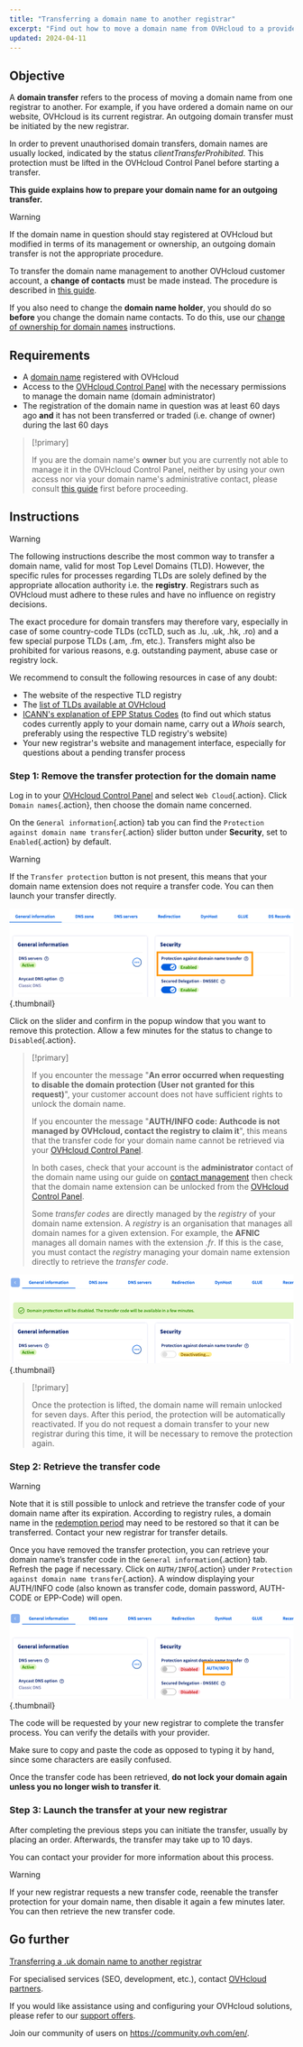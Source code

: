 ```yaml
---
title: "Transferring a domain name to another registrar"
excerpt: "Find out how to move a domain name from OVHcloud to a provider of your choice"
updated: 2024-04-11
---
```


## Objective

A **domain transfer** refers to the process of moving a domain name from one registrar to another. For example, if you have ordered a domain name on our website, OVHcloud is its current registrar. An outgoing domain transfer must be initiated by the new registrar.

In order to prevent unauthorised domain transfers, domain names are usually locked, indicated by the status *clientTransferProhibited*. This protection must be lifted in the OVHcloud Control Panel before starting a transfer.

**This guide explains how to prepare your domain name for an outgoing transfer.**

> [!warning]
>
> If the domain name in question should stay registered at OVHcloud but modified in terms of its management or ownership, an outgoing domain transfer is not the appropriate procedure.
>
> To transfer the domain name management to another OVHcloud customer account, a **change of contacts** must be made instead. The procedure is described in [this guide](/pages/account_and_service_management/account_information/managing_contacts).
>
> If you also need to change the **domain name holder**, you should do so **before** you change the domain name contacts. To do this, use our [change of ownership for domain names](/pages/web_cloud/domains/trade_domain) instructions.
>

## Requirements

- A [domain name](/links/web/domains) registered with OVHcloud
- Access to the [OVHcloud Control Panel](/links/manager) with the necessary permissions to manage the domain name (domain administrator)
- The registration of the domain name in question was at least 60 days ago **and** it has not been transferred or traded (i.e. change of owner) during the last 60 days

> [!primary]
>
> If you are the domain name's **owner** but you are currently not able to manage it in the OVHcloud Control Panel, neither by using your own access nor via your domain name's administrative contact, please consult [this guide](/pages/account_and_service_management/account_information/managing_contacts#special-case-of-a-domain-owner) first before proceeding.
>

## Instructions

> [!warning]
>
> The following instructions describe the most common way to transfer a domain name, valid for most Top Level Domains (TLD). However, the specific rules for processes regarding TLDs are solely defined by the appropriate allocation authority i.e. the **registry**. Registrars such as OVHcloud must adhere to these rules and have no influence on registry decisions.
>
> The exact procedure for domain transfers may therefore vary, especially in case of some country-code TLDs (ccTLD, such as .lu, .uk, .hk, .ro) and a few special purpose TLDs (.am, .fm, etc.). Transfers might also be prohibited for various reasons, e.g. outstanding payment, abuse case or registry lock. 
>
> We recommend to consult the following resources in case of any doubt:
>
> - The website of the respective TLD registry
> - The [list of TLDs available at OVHcloud](https://www.ovhcloud.com/en-gb/domains/tld/)
> - [ICANN's explanation of EPP Status Codes](https://www.icann.org/resources/pages/epp-status-codes-2014-06-16-en) (to find out which status codes currently apply to your domain name, carry out a *Whois* search, preferably using the respective TLD registry's website)
> - Your new registrar's website and management interface, especially for questions about a pending transfer process
>

### Step 1: Remove the transfer protection for the domain name

Log in to your [OVHcloud Control Panel](/links/manager) and select `Web Cloud`{.action}. Click `Domain names`{.action}, then choose the domain name concerned.

On the `General information`{.action} tab you can find the `Protection against domain name transfer`{.action} slider button under **Security**, set to `Enabled`{.action} by default.

> [!warning]
>
> If the `Transfer protection` button is not present, this means that your domain name extension does not require a transfer code. You can then launch your transfer directly.

![outgoingtransfer](images/protection-against-domain-name-transfert-enabled.png){.thumbnail}

Click on the slider and confirm in the popup window that you want to remove this protection. Allow a few minutes for the status to change to `Disabled`{.action}.

> [!primary]
> 
> If you encounter the message "**An error occurred when requesting to disable the domain protection (User not granted for this request)**", your customer account does not have sufficient rights to unlock the domain name. 
>
> If you encounter the message "**AUTH/INFO code: Authcode is not managed by OVHcloud, contact the registry to claim it**", this means that the transfer code for your domain name cannot be retrieved via your [OVHcloud Control Panel](/links/manager).
> 
> In both cases, check that your account is the **administrator** contact of the domain name using our guide on [contact management](/pages/account_and_service_management/account_information/managing_contacts) then check that the domain name extension can be unlocked from the [OVHcloud Control Panel](/links/manager).
> 
> Some *transfer codes* are directly managed by the *registry* of your domain name extension. A *registry* is an organisation that manages all domain names for a given extension. For example, the **AFNIC** manages all domain names with the extension *.fr*. If this is the case, you must contact the *registry* managing your domain name extension directly to retrieve the *transfer code*.
>

![outgoingtransfer](images/protection-against-domain-name-transfert-deactivating.png){.thumbnail}

> [!primary]
>
> Once the protection is lifted, the domain name will remain unlocked for seven days. After this period, the protection will be automatically reactivated. If you do not request a domain transfer to your new registrar during this time, it will be necessary to remove the protection again.
>

### Step 2: Retrieve the transfer code

> [!warning]
>
> Note that it is still possible to unlock and retrieve the transfer code of your domain name after its expiration. According to registry rules, a domain name in the [redemption period](https://www.icann.org/resources/pages/epp-status-codes-2014-06-16-en) may need to be restored so that it can be transferred. Contact your new registrar for transfer details.
>

Once you have removed the transfer protection, you can retrieve your domain name’s transfer code in the `General information`{.action} tab. Refresh the page if necessary. Click on `AUTH/INFO`{.action} under `Protection against domain name transfer`{.action}. A window displaying your AUTH/INFO code (also known as transfer code, domain password, AUTH-CODE or EPP-Code) will open.

![outgoingtransfer](images/protection-against-domain-name-transfert-disabled.png){.thumbnail}

The code will be requested by your new registrar to complete the transfer process. You can verify the details with your provider.

Make sure to copy and paste the code as opposed to typing it by hand, since some characters are easily confused.

Once the transfer code has been retrieved, **do not lock your domain again unless you no longer wish to transfer it**.

### Step 3: Launch the transfer at your new registrar

After completing the previous steps you can initiate the transfer, usually by placing an order. Afterwards, the transfer may take up to 10 days. 

You can contact your provider for more information about this process.

> [!warning]
>
> If your new registrar requests a new transfer code, reenable the transfer protection for your domain name, then disable it again a few minutes later. You can then retrieve the new transfer code.
>

## Go further

[Transferring a .uk domain name to another registrar](/pages/web_cloud/domains/transfer_outgoing_couk)

For specialised services (SEO, development, etc.), contact [OVHcloud partners](https://partner.ovhcloud.com/en-gb/).

If you would like assistance using and configuring your OVHcloud solutions, please refer to our [support offers](/links/support).

Join our community of users on <https://community.ovh.com/en/>.
